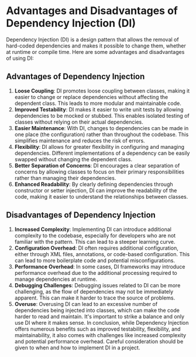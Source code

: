 # Advantages and Disadvantages of Dependency Injection (DI)
Dependency Injection (DI) is a design pattern that allows the removal of hard-coded dependencies and makes it possible to change them, whether at runtime or compile time. Here are some advantages and disadvantages of using DI:
## Advantages of Dependency Injection
1. **Loose Coupling**: DI promotes loose coupling between classes, making it easier to change or replace dependencies without affecting the dependent class. This leads to more modular and maintainable code.
2. **Improved Testability**: DI makes it easier to write unit tests by allowing dependencies to be mocked or stubbed. This enables isolated testing of classes without relying on their actual dependencies.
3. **Easier Maintenance**: With DI, changes to dependencies can be made in one place (the configuration) rather than throughout the codebase. This simplifies maintenance and reduces the risk of errors.
4. **Flexibility**: DI allows for greater flexibility in configuring and managing dependencies. Different implementations of a dependency can be easily swapped without changing the dependent class.
5. **Better Separation of Concerns**: DI encourages a clear separation of concerns by allowing classes to focus on their primary responsibilities rather than managing their dependencies.
6. **Enhanced Readability**: By clearly defining dependencies through constructor or setter injection, DI can improve the readability of the code, making it easier to understand the relationships between classes.
## Disadvantages of Dependency Injection
1. **Increased Complexity**: Implementing DI can introduce additional complexity to the codebase, especially for developers who are not familiar with the pattern. This can lead to a steeper learning curve.
2. **Configuration Overhead**: DI often requires additional configuration, either through XML files, annotations, or code-based configuration. This can lead to more boilerplate code and potential misconfigurations.
3. **Performance Overhead**: In some cases, DI frameworks may introduce performance overhead due to the additional processing required to manage dependencies at runtime.
4. **Debugging Challenges**: Debugging issues related to DI can be more challenging, as the flow of dependencies may not be immediately apparent. This can make it harder to trace the source of problems.
5. **Overuse**: Overusing DI can lead to an excessive number of dependencies being injected into classes, which can make the code harder to read and maintain. It's important to strike a balance and only use DI where it makes sense.
In conclusion, while Dependency Injection offers numerous benefits such as improved testability, flexibility, and maintainability, it also comes with challenges like increased complexity and potential performance overhead. Careful consideration should be given to when and how to implement DI in a project.
